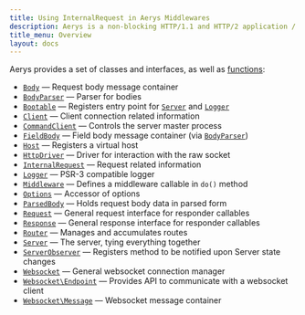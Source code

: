 ```yaml
---
title: Using InternalRequest in Aerys Middlewares
description: Aerys is a non-blocking HTTP/1.1 and HTTP/2 application / websocket / static file server.
title_menu: Overview
layout: docs
---
```


Aerys provides a set of classes and interfaces, as well as [functions](functions.html):

- [`Body`](body-message.html) &mdash; Request body message container
- [`BodyParser`](bodyparser.html) &mdash; Parser for bodies
- [`Bootable`](bootable.html) &mdash; Registers entry point for [`Server`](server.html) and [`Logger`](logger.html)
- [`Client`](client.html) &mdash; Client connection related information
- [`CommandClient`](commandclient.html) &mdash; Controls the server master process
- [`FieldBody`](fieldbody.html) &mdash; Field body message container (via [`BodyParser`](bodyparser.html))
- [`Host`](host.html) &mdash; Registers a virtual host
- [`HttpDriver`](httpdriver.html) &mdash; Driver for interaction with the raw socket
- [`InternalRequest`](internalrequest.html) &mdash; Request related information
- [`Logger`](logger.html) &mdash; PSR-3 compatible logger
- [`Middleware`](middleware.html) &mdash; Defines a middleware callable in `do()` method
- [`Options`](options.html) &mdash; Accessor of options
- [`ParsedBody`](parsedbody.html) &mdash; Holds request body data in parsed form
- [`Request`](request.html) &mdash; General request interface for responder callables
- [`Response`](response.html) &mdash; General response interface for responder callables
- [`Router`](router.html) &mdash; Manages and accumulates routes
- [`Server`](server.html) &mdash; The server, tying everything together
- [`ServerObserver`](serverobserver.html) &mdash; Registers method to be notified upon Server state changes
- [`Websocket`](websocket.html) &mdash; General websocket connection manager
- [`Websocket\Endpoint`](websocket-endpoint.html) &mdash; Provides API to communicate with a websocket client
- [`Websocket\Message`](body-message.html) &mdash; Websocket message container